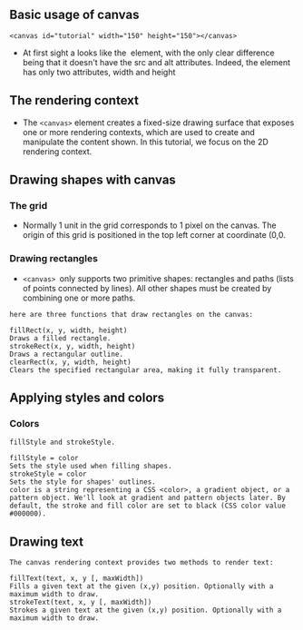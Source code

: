 ## Basic usage of canvas
```
<canvas id="tutorial" width="150" height="150"></canvas>
```
- At first sight a <canvas> looks like the <img> element, with the only clear difference being that it doesn't have the src and alt attributes. Indeed, the <canvas> element has only two attributes, width and height

## The rendering context
- The `<canvas>` element creates a fixed-size drawing surface that exposes one or more rendering contexts, which are used to create and manipulate the content shown. In this tutorial, we focus on the 2D rendering context.

## Drawing shapes with canvas
### The grid
- Normally 1 unit in the grid corresponds to 1 pixel on the canvas. The origin of this grid is positioned in the top left corner at coordinate (0,0.
### Drawing rectangles
- `<canvas> `only supports two primitive shapes: rectangles and paths (lists of points connected by lines). All other shapes must be created by combining one or more paths.
```
here are three functions that draw rectangles on the canvas:

fillRect(x, y, width, height)
Draws a filled rectangle.
strokeRect(x, y, width, height)
Draws a rectangular outline.
clearRect(x, y, width, height)
Clears the specified rectangular area, making it fully transparent.
```
## Applying styles and colors
### Colors
```
fillStyle and strokeStyle.

fillStyle = color
Sets the style used when filling shapes.
strokeStyle = color
Sets the style for shapes' outlines.
color is a string representing a CSS <color>, a gradient object, or a pattern object. We'll look at gradient and pattern objects later. By default, the stroke and fill color are set to black (CSS color value #000000).
```
## Drawing text
```
The canvas rendering context provides two methods to render text:

fillText(text, x, y [, maxWidth])
Fills a given text at the given (x,y) position. Optionally with a maximum width to draw.
strokeText(text, x, y [, maxWidth])
Strokes a given text at the given (x,y) position. Optionally with a maximum width to draw.
```

